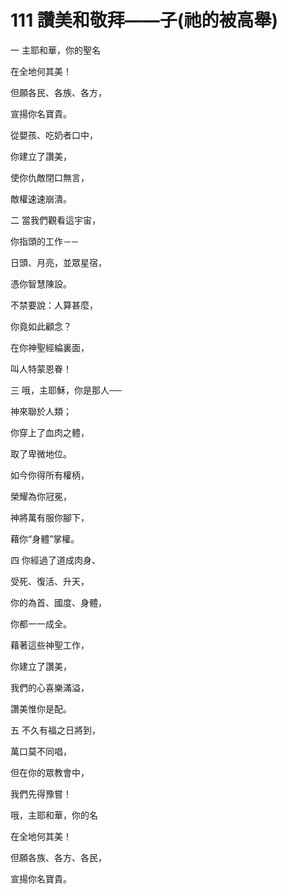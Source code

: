 # 111 讚美和敬拜——子(祂的被高舉)

一 主耶和華，你的聖名

在全地何其美！

但願各民、各族、各方，

宣揚你名寶貴。

從嬰孩、吃奶者口中，

你建立了讚美，

使你仇敵閉口無言，

敵權速速崩潰。

二 當我們觀看這宇宙，

你指頭的工作－─

日頭、月亮，並眾星宿，

憑你智慧陳設。

不禁要說：人算甚麼，

你竟如此顧念？

在你神聖經綸裏面，

叫人特蒙恩眷！

三 哦，主耶穌，你是那人──

神來聯於人類；

你穿上了血肉之體，

取了卑微地位。

如今你得所有權柄，

榮耀為你冠冕，

神將萬有服你腳下，

藉你“身體”掌權。

四 你經過了道成肉身、

受死、復活、升天，

你的為首、國度、身體，

你都一一成全。

藉著這些神聖工作，

你建立了讚美，

我們的心喜樂滿溢，

讚美惟你是配。

五 不久有福之日將到，

萬口莫不同唱，

但在你的眾教會中，

我們先得豫嘗！

哦，主耶和華，你的名

在全地何其美！

但願各族、各方、各民，

宣揚你名寶貴。

